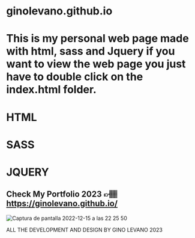 # ginolevano.github.io

# This is my personal web page made with html, sass and Jquery if you want to view the web page you just have to double click on the index.html folder.


# HTML
# SASS
# JQUERY

## Check My Portfolio 2023 👉🏽  https://ginolevano.github.io/
![Captura de pantalla 2022-12-15 a las 22 25 50](https://user-images.githubusercontent.com/95493476/208726232-16df5166-858c-4431-92ed-4f086c13e6eb.png)

ALL THE DEVELOPMENT AND DESIGN BY GINO LEVANO 2023
